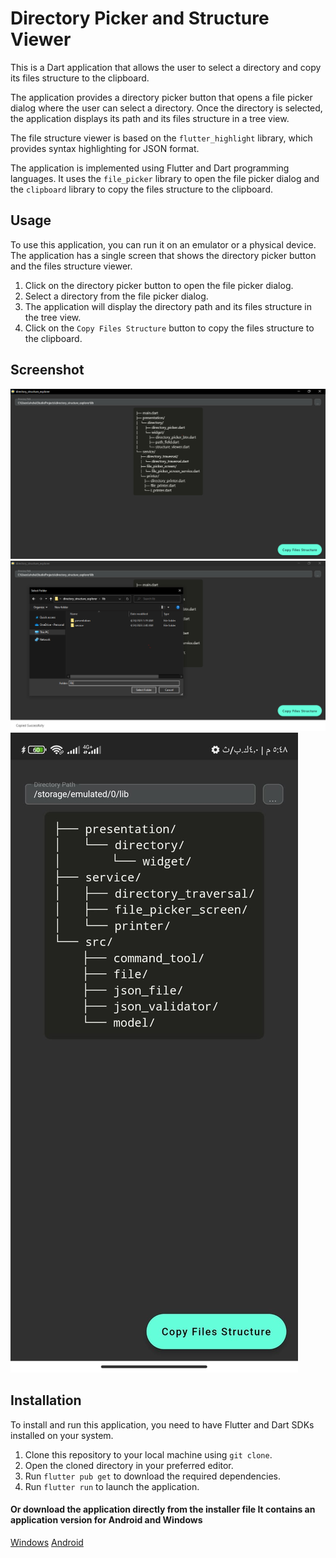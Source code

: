 # Directory Picker and Structure Viewer

This is a Dart application that allows the user to select a directory and copy its files structure
to the clipboard.

The application provides a directory picker button that opens a file picker dialog where the user
can select a directory. Once the directory is selected, the application displays its path and its
files structure in a tree view.

The file structure viewer is based on the `flutter_highlight` library, which provides syntax
highlighting for JSON format.

The application is implemented using Flutter and Dart programming languages. It uses
the `file_picker` library to open the file picker dialog and the `clipboard` library to copy the
files structure to the clipboard.

## Usage

To use this application, you can run it on an emulator or a physical device. The application has a
single screen that shows the directory picker button and the files structure viewer.

1. Click on the directory picker button to open the file picker dialog.
2. Select a directory from the file picker dialog.
3. The application will display the directory path and its files structure in the tree view.
4. Click on the `Copy Files Structure` button to copy the files structure to the clipboard.

## Screenshot

![Directory Picker screen in Windows](/screenshot/windows/directory_picker_screen.png)
![Pick the directory path in Windows](/screenshot/windows/pick_directory_path.png)
![Directory Picker screen in Android](/screenshot/android/directory_picker_screen.jpg)

## Installation

To install and run this application, you need to have Flutter and Dart SDKs installed on your
system.

1. Clone this repository to your local machine using `git clone`.
2. Open the cloned directory in your preferred editor.
3. Run `flutter pub get` to download the required dependencies.
4. Run `flutter run` to launch the application.

#### Or download the application directly from the installer file It contains an application version for Android and Windows

[Windows](/installer/Directory%20Structure%20Explorer.exe)
[Android](/installer/android.apk) 